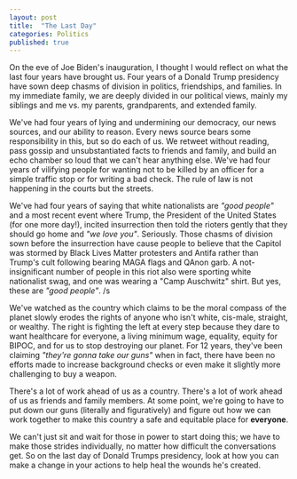 ```yaml
---
layout: post
title:  "The Last Day"
categories: Politics
published: true
---
```


On the eve of Joe Biden's inauguration, I thought I would reflect on what the last four years have brought us. Four years of a Donald Trump presidency have sown deep chasms of division in politics, friendships, and families. In my immediate family, we are deeply divided in our political views, mainly my siblings and me vs. my parents, grandparents, and extended family.

We've had four years of lying and undermining our democracy, our news sources, and our ability to reason. Every news source bears some responsibility in this, but so do each of us. We retweet without reading, pass gossip and unsubstantiated facts to friends and family, and build an echo chamber so loud that we can't hear anything else. We've had four years of vilifying people for wanting not to be killed by an officer for a simple traffic stop or for writing a bad check. The rule of law is not happening in the courts but the streets.

We've had four years of saying that white nationalists are _"good people"_ and a most recent event where Trump, the President of the United States (for one more day!), incited insurrection then told the rioters gently that they should go home and _"we love you"_. Seriously. Those chasms of division sown before the insurrection have cause people to believe that the Capitol was stormed by Black Lives Matter protesters and Antifa rather than Trump's cult following bearing MAGA flags and QAnon garb. A not-insignificant number of people in this riot also were sporting white nationalist swag, and one was wearing a "Camp Auschwitz" shirt. But yes, these are _"good people"_. /s

We've watched as the country which claims to be the moral compass of the planet slowly erodes the rights of anyone who isn't white, cis-male, straight, or wealthy. The right is fighting the left at every step because they dare to want healthcare for everyone, a living minimum wage, equality, equity for BIPOC, and for us to stop destroying our planet. For 12 years, they've been claiming _"they're gonna take our guns"_ when in fact, there have been no efforts made to increase background checks or even make it slightly more challenging to buy a weapon.

There's a lot of work ahead of us as a country. There's a lot of work ahead of us as friends and family members. At some point, we're going to have to put down our guns (literally and figuratively) and figure out how we can work together to make this country a safe and equitable place for **everyone**. 

We can't just sit and wait for those in power to start doing this; we have to make those strides individually, no matter how difficult the conversations get. So on the last day of Donald Trumps presidency, look at how you can make a change in your actions to help heal the wounds he's created.